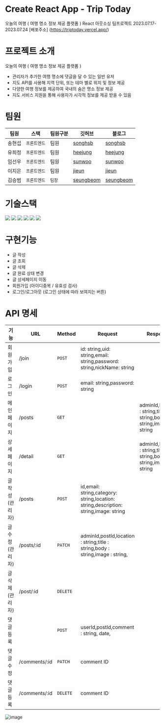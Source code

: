 # Create React App - Trip Today
오늘의 여행 ( 여행 명소 정보 제공 플랫폼 )
React 아웃소싱 팀프로젝트 2023.07.17-2023.07.24
[배포주소] (https://triptoday.vercel.app/)

# 프로젝트 소개
오늘의 여행 ( 여행 명소 정보 제공 플랫폼 )

- 관리자가 추가한 여행 명소에 댓글을 달 수 있는 일반 유저
- 지도 API를 사용해 지역 단위, 또는 테마 별로 위치 및 정보 제공
- 다양한 여행 정보를 제공하여 국내의 숨은 명소 정보 제공
- 지도 서비스 지원을 통해 사용자가 시각적 정보를 제공 받을 수 있음

# 팀원

| 팀원   | 스택         | 팀원구분 | 깃허브                                      | 블로그                                             |
| ------ | ------------ | -------- | ------------------------------------------- | -------------------------------------------------- |
| 송현섭 | `프론트엔드` | 팀원   | [songhsb](https://github.com/songhsb)     | [songhsb](https://velog.io/@songhsb) |
| 유희정 | `프론트엔드` | 팀원     | [heejung](https://github.com/heejung-newheee) | [heejung](https://newheee.tistory.com/)               |
| 임선우 | `프론트엔드` | 팀원     | [sunwoo](https://github.com/treasureholy)      | [sunwoo](https://devdox.tistory.com/) |
| 이지은 | `프론트엔드`     | 팀원     | [jieun](https://github.com/JellyBear97)     | [jieun](https://iam-jelly-bear.com/)       |
| 김승범 | `프론트엔드`     | `팀장`     | [seungbeom](https://github.com/seungbeom1999)     | [seungbeom](https://drawme.tistory.com/)       |


# 기술스택
<img src="https://img.shields.io/badge/html5-E34F26?style=for-the-badge&logo=html5&logoColor=white"> <img src="https://img.shields.io/badge/css-1572B6?style=for-the-badge&logo=css3&logoColor=white"> <img src="https://img.shields.io/badge/javascript-F7DF1E?style=for-the-badge&logo=javascript&logoColor=black"> <img src="https://img.shields.io/badge/react-61DAFB?style=for-the-badge&logo=react&logoColor=black"> <img src="https://img.shields.io/badge/github-181717?style=for-the-badge&logo=github&logoColor=white"> <img src="https://img.shields.io/badge/git-F05032?style=for-the-badge&logo=git&logoColor=white">

# 구현기능
  - 글 작성
  - 글 조회
  - 글 삭제
  - 글 완료 상태 변경
  - 글 상세페이지 이동
  - 회원가입 (아이디중복 / 유효성 검사)
  - 로그인/로그아웃 (로그인 상태에 따라 보여지는 버튼)
    
# API 명세

| 기능   | URL         | Method | Request                                      | Response                                             |
| ------ | ------------ | -------- | ------------------------------------------- | -------------------------------------------------- |
| 회원가입 | /join | `POST`   |   id: string,uid: string,email: string,password: string,nickName: string  |  | 
| 로그인 | /login | `POST`   | email: string,password: string  |    |
| 메인페이지 | /posts | `GET`     | |      adminId,location : string,title : string,body : string,image : string        |
|상세페이지 | /detail | `GET`    |      |   adminId,location : string,title : string,body : string,image : string   |
| 글작성(관리자) | /posts | `POST`   | id,email: string,category: string,location: string,description: string,image: string     |      |
| 글수정(관리자) | /posts/:id | `PATCH`   | adminId,postId,location : string,title : string,body : string,image : string,   |      |
| 글삭제(관리자) | /post/:id | `DELETE`   |     |      |
| 댓글 등록 |    | `POST`   | userId,postId,comment : string, date,   |      |
| 댓글 수정 | /comments/:id | `PATCH`   |comment ID|      |
| 댓글 등록 | /comments/:id | `DELETE`   | comment ID |      |

![image](https://github.com/songhsb/triptoday/assets/126348461/f8772397-d39e-4d9a-a65c-f7275de056dc)
